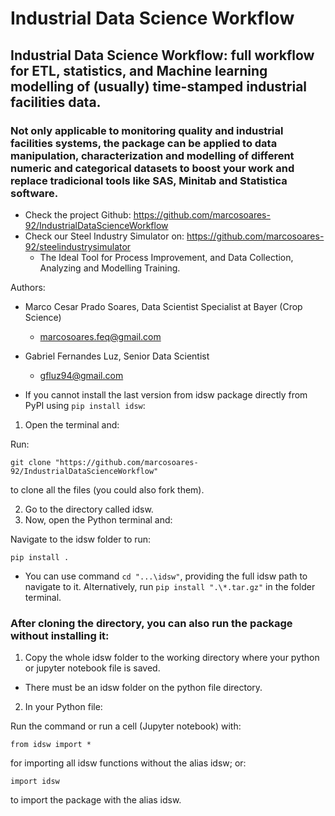 # Industrial Data Science Workflow
## Industrial Data Science Workflow: full workflow for ETL, statistics, and Machine learning modelling of (usually) time-stamped industrial facilities data.
### Not only applicable to monitoring quality and industrial facilities systems, the package can be applied to data manipulation, characterization and modelling of different numeric and categorical datasets to boost your work and replace tradicional tools like SAS, Minitab and Statistica software.

- Check the project Github: https://github.com/marcosoares-92/IndustrialDataScienceWorkflow
- Check our Steel Industry Simulator on: https://github.com/marcosoares-92/steelindustrysimulator
	- The Ideal Tool for Process Improvement, and Data Collection, Analyzing and Modelling Training.

Authors:
- Marco Cesar Prado Soares, Data Scientist Specialist at Bayer (Crop Science)
  - marcosoares.feq@gmail.com

- Gabriel Fernandes Luz, Senior Data Scientist
  - gfluz94@gmail.com

- If you cannot install the last version from idsw package directly from PyPI using `pip install idsw`:

1. Open the terminal and:

Run:

	git clone "https://github.com/marcosoares-92/IndustrialDataScienceWorkflow" 

to clone all the files (you could also fork them).

2. Go to the directory called idsw.
3. Now, open the Python terminal and: 

Navigate to the idsw folder to run: 

	pip install .

- You can use command `cd "...\idsw"`, providing the full idsw path to navigate to it.
Alternatively, run `pip install ".\*.tar.gz"` in the folder terminal. 

### After cloning the directory, you can also run the package without installing it:
1. Copy the whole idsw folder to the working directory where your python or jupyter notebook file is saved.
- There must be an idsw folder on the python file directory.
2. In your Python file: 

Run the command or run a cell (Jupyter notebook) with:

	from idsw import *

for importing all idsw functions without the alias idsw; or:

	import idsw

to import the package with the alias idsw.
